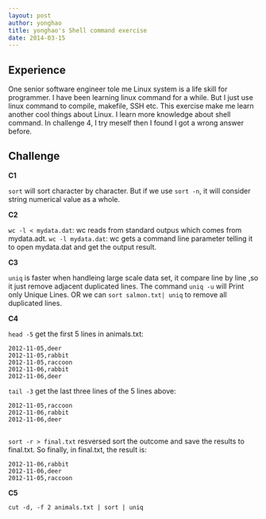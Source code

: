 ```yaml
---
layout: post
author: yonghao
title: yonghao's Shell command exercise
date: 2014-03-15
---
```


## Experience

One senior software engineer tole me Linux system is a life skill for programmer. I have been learning linux command for a while. 
But I just use linux command to compile, makefile, SSH etc. This exercise make me learn another cool things about Linux.
I learn more knowledge about shell command. In challenge 4, I try meself then I found I got a wrong answer before.

## Challenge

**C1**

`sort` will sort character by character. But if we use `sort -n`, it will consider string numerical value as a whole.

**C2**

`wc -l < mydata.dat`: wc reads from standard outpus which comes from mydata.adt.
`wc -l mydata.dat`: wc gets a command line parameter telling it to open mydata.dat and get the output result.

**C3**

`uniq` is faster when handleing large scale data set, it compare line by line ,so it just remove adjacent duplicated lines.
The command `uniq -u` will Print only Unique Lines. OR we can `sort salmon.txt| uniq` to remove all duplicated lines.

**C4**

`head -5` get the first 5 lines in animals.txt: 

```
2012-11-05,deer
2012-11-05,rabbit
2012-11-05,raccoon
2012-11-06,rabbit
2012-11-06,deer
```
`tail -3` get the last three lines of the 5 lines above:

```
2012-11-05,raccoon                                                                                                                                                                 
2012-11-06,rabbit                                                                                                                                                                  
2012-11-06,deer
  
```
`sort -r > final.txt` resversed sort the outcome and save the results to final.txt. So finally, in final.txt, the result is:

```
2012-11-06,rabbit
2012-11-06,deer
2012-11-05,raccoon
```

**C5**

`cut -d, -f 2 animals.txt | sort | uniq`
